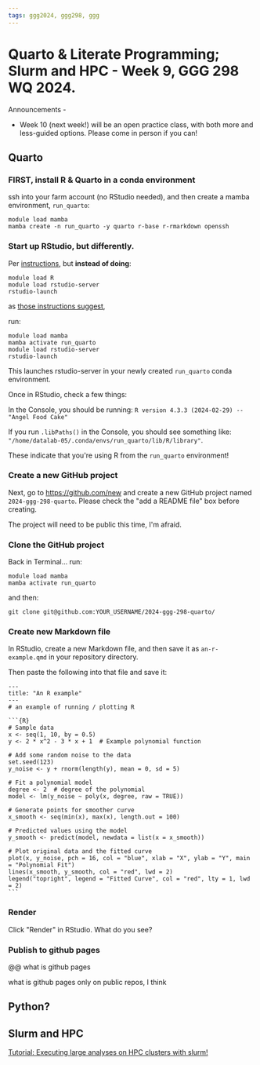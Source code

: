 ```yaml
---
tags: ggg2024, ggg298, ggg
---
```


# Quarto & Literate Programming; Slurm and HPC - Week 9, GGG 298 WQ 2024.

Announcements -

* Week 10 (next week!) will be an open practice class, with both more and less-guided options. Please come in person if you can!

## Quarto

### FIRST, install R & Quarto in a conda environment

ssh into your farm account (no RStudio needed), and then create a mamba environment, `run_quarto`:

```
module load mamba
mamba create -n run_quarto -y quarto r-base r-rmarkdown openssh
```

### Start up RStudio, but differently.

Per [instructions](https://hackmd.io/KuZZCPzJQZCjytSnVSnJew?view#Log-into-farm-via-ssh), but **instead of doing**:

```
module load R
module load rstudio-server
rstudio-launch
```
as [those instructions suggest](https://hackmd.io/KuZZCPzJQZCjytSnVSnJew?view#Run-RStudio-Server-on-your-reserved-node),

run:
```
module load mamba
mamba activate run_quarto
module load rstudio-server
rstudio-launch
```

This launches rstudio-server in your newly created `run_quarto` conda environment.

Once in RStudio, check a few things:

In the Console, you should be running:
`R version 4.3.3 (2024-02-29) -- "Angel Food Cake"`

If you run `.libPaths()` in the Console, you should see something like: `"/home/datalab-05/.conda/envs/run_quarto/lib/R/library"`.

These indicate that you're using R from the `run_quarto` environment!

### Create a new GitHub project

Next, go to https://github.com/new and create a new GitHub project named `2024-ggg-298-quarto`. Please check the "add a README file" box before creating.

The project will need to be public this time, I'm afraid.

### Clone the GitHub project

Back in Terminal... run:

```
module load mamba
mamba activate run_quarto
```

and then:
```
git clone git@github.com:YOUR_USERNAME/2024-ggg-298-quarto/
```

### Create new Markdown file

In RStudio, create a new Markdown file, and then save it as `an-r-example.qmd` in your repository directory.

Then paste the following into that file and save it:

~~~
---
title: "An R example"
---
# an example of running / plotting R

```{R}    
# Sample data
x <- seq(1, 10, by = 0.5)
y <- 2 * x^2 - 3 * x + 1  # Example polynomial function

# Add some random noise to the data
set.seed(123)
y_noise <- y + rnorm(length(y), mean = 0, sd = 5)

# Fit a polynomial model
degree <- 2  # degree of the polynomial
model <- lm(y_noise ~ poly(x, degree, raw = TRUE))

# Generate points for smoother curve
x_smooth <- seq(min(x), max(x), length.out = 100)

# Predicted values using the model
y_smooth <- predict(model, newdata = list(x = x_smooth))

# Plot original data and the fitted curve
plot(x, y_noise, pch = 16, col = "blue", xlab = "X", ylab = "Y", main = "Polynomial Fit")
lines(x_smooth, y_smooth, col = "red", lwd = 2)
legend("topright", legend = "Fitted Curve", col = "red", lty = 1, lwd = 2)
```

~~~

### Render

Click "Render" in RStudio. What do you see?

### Publish to github pages

@@ what is github pages

what is github pages
only on public repos, I think

## Python?

## Slurm and HPC

[Tutorial: Executing large analyses on HPC clusters with slurm!](https://hackmd.io/p_d88X7HTFSXLmjB0fvuug?view)